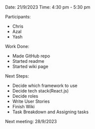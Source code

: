 Date: 21/9/2023
Time: 4:30 pm - 5:30 pm

Participants:
- Chris
- Azal
- Yash

Work Done:
- Made GitHub repo
- Started readme
- Started wiki page

Next Steps:
- Decide which framework to use
- Decide tech stack(React.js)
- Decide roles 
- Write User Stories
- Finish Wiki
- Task Breakdown and Assigning tasks

Next meeting: 28/9/2023
